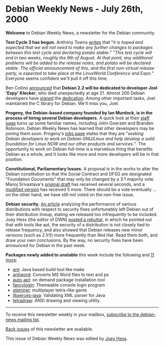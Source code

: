 
Debian Weekly News - July 26th, 2000
====================================



**Welcome** to Debian Weekly News, a newsletter for the Debian community.




**Test Cycle 3 has begun.** Anthony Towns [writes](https://www.debian.org/News/weekly/2000/23/mail#mail1) that
"*it is hoped and expected that we will not need to make any further
changes to packages between this test cycle and declaring potato stable.*"
"*This test cycle will end in two weeks, roughly the 9th of August. At
that point, any additional problems will be added to the release notes,
and potato will be declared stable. The official announcement of this,
and the first non-virtual release party, is expected to take place at
the LinuxWorld Conference and Expo.*" Everyone seems confident we'll
pull it off this time.




Ben Collins [announced](https://www.debian.org/News/weekly/2000/23/mail#mail2) that
**Debian 2.2 will be dedicated to developer Joel 'Espy' Klecker**, who
died unexpectedly at age 21. Almost 200 Debian developers have
[signed](http://ftp.debian.org/debian/doc/dedication-2.2.sigs.tar.gz) the
[dedication](http://ftp.debian.org/debian/doc/dedication-2.2.txt).
Among other important tasks, Joel maintained the C library for Debian.
We'll miss you, Joel.




**Progeny, the Debian-based company founded by Ian Murdock,
is in the process of hiring several Debian developers.** A quick look at
their [staff page](http://www.progenylinux.com/people/) turns
up some familiar names, including John Goerzen and Branden Robinson. Debian
Weekly News has learned that other developers may be joining them soon.
Progeny's [jobs page](http://www.progenylinux.com/jobs/) states
that they are "*seeking Debian developers to work on Debian GNU/Linux and
help develop a solid foundation for Linux NOW and our other products and
services.*". The opportunity to work on Debian full-time is a marvelous
thing that benefits Debian as a whole, and it looks like more and more
developers will be in that position.




**Constitutional, Parliamentary Issues.**
A proposal is in the works to alter the Debian constitution so that the
Social Contract and DFSG are designated "Foundation Documents" that may
only be changed by a 3:1 majority vote. Manoj Srivastava's
[original
draft](https://lists.debian.org/debian-project-0007/msg00061.html) has received several seconds, and a
[modified
version](https://lists.debian.org/debian-project-0007/msg00052.html) has received 5 more. There should be a vote eventually ...
on the other hand, we have still not voted on the non-free issue.




**Debian security.**
[An
article](https://web.archive.org/web/20010812201716/http://www.securityportal.com/cover/coverstory20000724.html) analyzing the performance of various distributions with respect
to security fixes unfortunately left Debian out of their distribution
lineup, stating we released too infrequently to be included. Joey Hess
(the editor of DWN) [posted a rebuttal](https://www.debian.org/News/weekly/2000/23/mail#mail3),
in which he pointed out that with tools like apt, the security of a
distribution is not closely tied to release frequency, and also showed that
Debian releases new minor versions (such as 2.1r5) more frequently than
Red Hat. Read them both, and draw your own conclusions. By the way, no
security fixes have been announced for Debian in the past week.




**Packages newly added to unstable** this week include the following and
[11 more](http://auric.debian.org/~tausq/newpkgs-20000725.html):



* [ant](https://packages.debian.org/unstable/devel/ant): Java based build tool like make
* [antiword](https://packages.debian.org/unstable/text/antiword): Converts MS Word files to text and ps
* [auto-apt](https://packages.debian.org/unstable/admin/auto-apt): on demand package installation tool
* [fancylogin](https://packages.debian.org/unstable/admin/fancylogin): Themeable console login program
* [gtetrinet](https://packages.debian.org/unstable/games/gtetrinet): multiplayer tetris-like game
* [libxerces-java](https://packages.debian.org/unstable/libs/libxerces-java): Validating XML parser for Java
* [tetradraw](https://packages.debian.org/unstable/editors/tetradraw): ANSI drawing and viewing utility.




---



 To receive this newsletter weekly in your mailbox, [subscribe to the debian-news mailing list](https://lists.debian.org/debian-news/).



[Back issues](https://www.debian.org/News/weekly/) of this newsletter are available.



This issue of Debian Weekly News was edited by [Joey Hess](mailto:dwn@debian.org).




